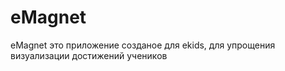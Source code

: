 # eMagnet

eMagnet это приложение созданое для ekids, для упрощения визуализации достижений учеников 